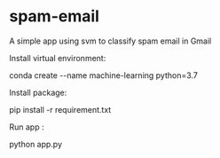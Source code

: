 # spam-email
A simple app using svm to classify spam email in Gmail

Install virtual environment:

conda create --name machine-learning python=3.7

Install package:

pip install -r requirement.txt

Run app :

python app.py
